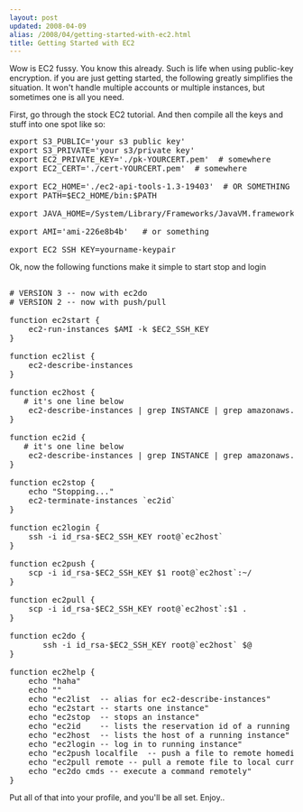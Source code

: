 ```yaml
---
layout: post
updated: 2008-04-09
alias: /2008/04/getting-started-with-ec2.html
title: Getting Started with EC2
---
```

<p>
Wow is EC2 fussy.  You know this already.  Such is life when using public-key encryption.  if you are just getting started, the following greatly simplifies the situation.  It won't handle multiple accounts or multiple instances, but sometimes one is all you need.
</p>

<p>
First, go through the stock EC2 tutorial.  And then compile all the keys and stuff into one spot like so:
</p>

<pre>
export S3_PUBLIC='your s3 public key'
export S3_PRIVATE='your s3/private key'
export EC2_PRIVATE_KEY='./pk-YOURCERT.pem'  # somewhere
export EC2_CERT='./cert-YOURCERT.pem'  # somewhere

export EC2_HOME='./ec2-api-tools-1.3-19403'  # OR SOMETHING
export PATH=$EC2_HOME/bin:$PATH

export JAVA_HOME=/System/Library/Frameworks/JavaVM.framework/Versions/1.5.0/home

export AMI='ami-226e8b4b'   # or something

export EC2_SSH_KEY=yourname-keypair
</pre>


<p>
Ok, now the following functions make it simple to start stop and login
</p>

<pre>

# VERSION 3 -- now with ec2do
# VERSION 2 -- now with push/pull

function ec2start &#123;
    ec2-run-instances $AMI -k $EC2_SSH_KEY
&#125;

function ec2list &#123;
    ec2-describe-instances
&#125;

function ec2host &#123;
   # it's one line below
    ec2-describe-instances | grep INSTANCE | grep amazonaws.com | head -n 1 | awk '&#123;print $4&#125;'
&#125;

function ec2id &#123;
   # it's one line below
    ec2-describe-instances | grep INSTANCE | grep amazonaws.com | head -n 1 | awk '&#123;print $2&#125;'
&#125;

function ec2stop &#123;
    echo "Stopping..."
    ec2-terminate-instances `ec2id`
&#125;

function ec2login &#123;
    ssh -i id_rsa-$EC2_SSH_KEY root@`ec2host`
&#125;

function ec2push &#123;
    scp -i id_rsa-$EC2_SSH_KEY $1 root@`ec2host`:~/
&#125;

function ec2pull &#123;
    scp -i id_rsa-$EC2_SSH_KEY root@`ec2host`:$1 .
&#125;

function ec2do &#123;
       ssh -i id_rsa-$EC2_SSH_KEY root@`ec2host` $@
&#125;

function ec2help &#123;
    echo "haha"
    echo ""
    echo "ec2list  -- alias for ec2-describe-instances"
    echo "ec2start -- starts one instance"
    echo "ec2stop  -- stops an instance"
    echo "ec2id    -- lists the reservation id of a running instance"
    echo "ec2host  -- lists the host of a running instance"
    echo "ec2login -- log in to running instance"
    echo "ec2push localfile  -- push a file to remote homedir"
    echo "ec2pull remote -- pull a remote file to local current dir"
    echo "ec2do cmds -- execute a command remotely"
&#125;
</pre>

<p>
Put all of that into your profile, and you'll be all set.  Enjoy..
</p>
